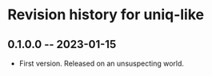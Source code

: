 # Revision history for uniq-like

## 0.1.0.0 -- 2023-01-15

* First version. Released on an unsuspecting world.
